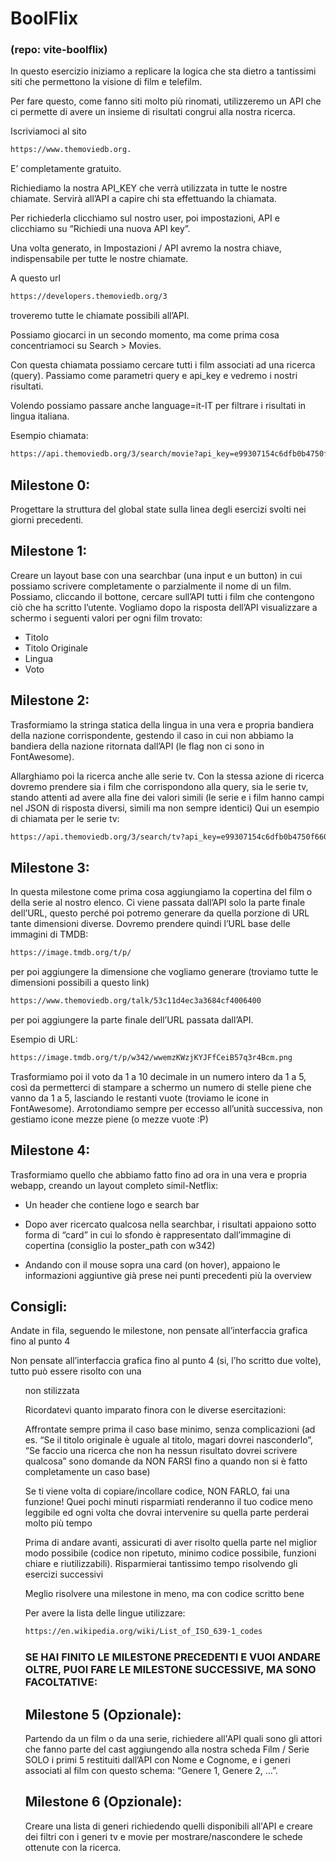 # BoolFlix

### (repo: vite-boolflix)

In questo esercizio iniziamo a replicare la logica che sta dietro a tantissimi siti che permettono la visione di film e telefilm.

Per fare questo, come fanno siti molto più rinomati, utilizzeremo un API che ci permette di avere un insieme di risultati congrui alla nostra ricerca.

Iscriviamoci al sito 
```sh
https://www.themoviedb.org. 
```

E’ completamente gratuito.

Richiediamo la nostra API_KEY che verrà utilizzata in tutte le nostre chiamate. Servirà all’API a capire chi sta effettuando la chiamata.

Per richiederla clicchiamo sul nostro user, poi impostazioni, API e clicchiamo su “Richiedi una nuova API key”.

Una volta generato, in Impostazioni / API avremo la nostra chiave, indispensabile per tutte le nostre chiamate.

A questo url 
```sh
https://developers.themoviedb.org/3 
```
troveremo tutte le chiamate possibili all’API.


Possiamo giocarci in un secondo momento, ma come prima cosa concentriamoci su Search > Movies.

Con questa chiamata possiamo cercare tutti i film associati ad una ricerca (query).
Passiamo come parametri query e api_key e vedremo i nostri risultati.

Volendo possiamo passare anche language=it-IT per filtrare i risultati in lingua italiana.

Esempio chiamata:
```sh
https://api.themoviedb.org/3/search/movie?api_key=e99307154c6dfb0b4750f6603256716d&query=ritorno+al+futuro
```
## Milestone 0:
Progettare la struttura del global state sulla linea degli esercizi svolti nei giorni precedenti.

## Milestone 1:
Creare un layout base con una searchbar (una input e un button) in cui possiamo scrivere completamente o parzialmente il nome di un film. Possiamo, cliccando il  bottone, cercare sull’API tutti i film che contengono ciò che ha scritto l’utente.
Vogliamo dopo la risposta dell’API visualizzare a schermo i seguenti valori per ogni film trovato:

- Titolo
- Titolo Originale
- Lingua
- Voto

## Milestone 2:
Trasformiamo la stringa statica della lingua in una vera e propria bandiera della nazione corrispondente, gestendo il caso in cui non abbiamo la bandiera della nazione ritornata dall’API (le flag non ci sono in FontAwesome).

Allarghiamo poi la ricerca anche alle serie tv. Con la stessa azione di ricerca dovremo prendere sia i film che corrispondono alla query, sia le serie tv, stando attenti ad avere alla fine dei valori simili (le serie e i film hanno campi nel JSON di risposta diversi, simili ma non sempre identici)
Qui un esempio di chiamata per le serie tv:

```sh
https://api.themoviedb.org/3/search/tv?api_key=e99307154c6dfb0b4750f6603256716d&language=it_IT&query=scrubs
```

## Milestone 3:
In questa milestone come prima cosa aggiungiamo la copertina del film o della serie al nostro elenco. Ci viene passata dall’API solo la parte finale dell’URL, questo perché poi potremo generare da quella porzione di URL tante dimensioni diverse. Dovremo prendere quindi l’URL base delle immagini di TMDB: 
```sh
https://image.tmdb.org/t/p/ 
```
per poi aggiungere la dimensione che vogliamo generare (troviamo tutte le dimensioni possibili a questo link) 
```sh
https://www.themoviedb.org/talk/53c11d4ec3a3684cf4006400
```
per poi aggiungere la parte finale dell’URL passata dall’API.

Esempio di URL:
```sh
https://image.tmdb.org/t/p/w342/wwemzKWzjKYJFfCeiB57q3r4Bcm.png
```
Trasformiamo poi il voto da 1 a 10 decimale in un numero intero da 1 a 5, così da permetterci di stampare a schermo un numero di stelle piene che vanno da 1 a 5, lasciando le restanti vuote (troviamo le icone in FontAwesome).
Arrotondiamo sempre per eccesso all’unità successiva, non gestiamo icone mezze piene (o mezze vuote :P)

## Milestone 4:
Trasformiamo quello che abbiamo fatto fino ad ora in una vera e propria webapp, creando un layout completo simil-Netflix:

- Un header che contiene logo e search bar

- Dopo aver ricercato qualcosa nella searchbar, i risultati appaiono sotto forma di “card” in cui lo sfondo è rappresentato dall’immagine di copertina (consiglio la poster_path con w342)

- Andando con il mouse sopra una card (on hover), appaiono le informazioni aggiuntive già prese nei punti precedenti più la overview

## Consigli:
Andate in fila, seguendo le milestone, non pensate all’interfaccia grafica fino al punto 4

Non pensate all’interfaccia grafica fino al punto 4 (si, l’ho scritto due volte), tutto può essere risolto con una <ul> non stilizzata

Ricordatevi quanto imparato finora con le diverse esercitazioni:

Affrontate sempre prima il caso base minimo, senza complicazioni (ad es. “Se il titolo originale è uguale al titolo, magari dovrei nasconderlo”, “Se faccio una ricerca che non ha nessun risultato dovrei scrivere qualcosa” sono domande da NON FARSI fino a quando non si è fatto completamente un caso base)

Se ti viene volta di copiare/incollare codice, NON FARLO, fai una funzione! Quei pochi minuti risparmiati renderanno il tuo codice meno leggibile ed ogni volta che dovrai intervenire su quella parte perderai molto più tempo

Prima di andare avanti, assicurati di aver risolto quella parte nel miglior modo possibile (codice non ripetuto, minimo codice possibile, funzioni chiare e riutilizzabili). 
Risparmierai tantissimo tempo risolvendo gli esercizi successivi

Meglio risolvere una milestone in meno, ma con codice scritto bene

Per avere la lista delle lingue utilizzare: 
```sh
https://en.wikipedia.org/wiki/List_of_ISO_639-1_codes
```
### SE HAI FINITO LE MILESTONE PRECEDENTI E VUOI ANDARE OLTRE, PUOI FARE LE MILESTONE SUCCESSIVE, MA SONO FACOLTATIVE:

## Milestone 5 (Opzionale):
Partendo da un film o da una serie, richiedere all'API quali sono gli attori che fanno parte del cast aggiungendo alla nostra scheda Film / Serie SOLO i primi 5 restituiti dall’API con Nome e Cognome, e i generi associati al film con questo schema: “Genere 1, Genere 2, …”.

## Milestone 6 (Opzionale):
Creare una lista di generi richiedendo quelli disponibili all'API e creare dei filtri con i generi tv e movie per mostrare/nascondere le schede ottenute con la ricerca.
